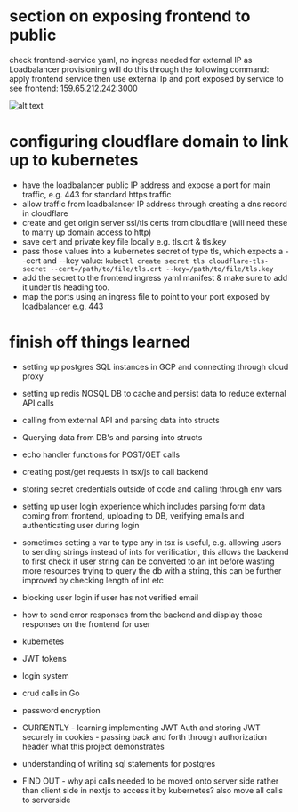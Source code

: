 # section on exposing frontend to public

check frontend-service yaml, no ingress needed for external IP as Loadbalancer provisioning will do this
through the following command:
apply frontend service
then use external Ip and port exposed by service to see frontend: 159.65.212.242:3000

![alt text](image-6.png)

# configuring cloudflare domain to link up to kubernetes

- have the loadbalancer public IP address and expose a port for main traffic, e.g. 443 for standard https traffic
- allow traffic from loadbalancer IP address through creating a dns record in cloudflare
- create and get origin server ssl/tls certs from cloudflare (will need these to marry up domain access to http)
- save cert and private key file locally e.g. tls.crt & tls.key
- pass those values into a kubernetes secret of type tls, which expects a --cert and --key value:
  `kubectl create secret tls cloudflare-tls-secret --cert=/path/to/file/tls.crt --key=/path/to/file/tls.key`
- add the secret to the frontend ingress yaml manifest & make sure to add it under tls heading too.
- map the ports using an ingress file to point to your port exposed by loadbalancer e.g. 443

# finish off things learned

- setting up postgres SQL instances in GCP and connecting through cloud proxy
- setting up redis NOSQL DB to cache and persist data to reduce external API calls
- calling from external API and parsing data into structs

- Querying data from DB's and parsing into structs
- echo handler functions for POST/GET calls
- creating post/get requests in tsx/js to call backend

- storing secret credentials outside of code and calling through env vars
- setting up user login experience which includes parsing form data coming from frontend, uploading to DB, verifying emails and authenticating user during login
- sometimes setting a var to type any in tsx is useful, e.g. allowing users to sending strings instead of ints for verification, this allows the backend to first check
  if user string can be converted to an int before wasting more resources trying to query the db with a string, this can be further improved by checking length of int etc
- blocking user login if user has not verified email
- how to send error responses from the backend and display those responses on the frontend for user

- kubernetes
- JWT tokens
- login system
- crud calls in Go
- password encryption

- CURRENTLY - learning implementing JWT Auth and storing JWT securely in cookies - passing back and forth through authorization header
  what this project demonstrates

- understanding of writing sql statements for postgres

- FIND OUT - why api calls needed to be moved onto server side rather than client side in nextjs to access it by kubernetes? also move all calls to serverside
